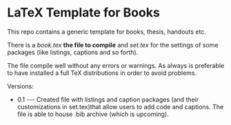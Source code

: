 # LaTeX Template for Books

This repo contains a generic template for books, thesis, handouts etc.

There is a *book.tex* **the file to compile** and *set.tex* for the settings of some packages (like listings, captions and so forth).

The file compile well without any errors or warnings. As always is preferable to have installed a full TeX distributions in order to avoid problems.

Versions:

* 0.1 --- Created file with listings and caption packages (and their customizations in set.tex)that allow users to add code and captions. The file is able to house .bib archive (which is upcoming).